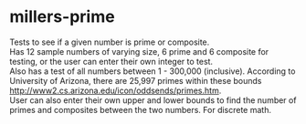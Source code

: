 # millers-prime

Tests to see if a given number is prime or composite.  
Has 12 sample numbers of varying size, 6 prime and 6 composite for testing, or the user can enter their own integer to test.  
Also has a test of all numbers between 1 - 300,000 (inclusive).  According to University of Arizona, there are 25,997 primes within these bounds http://www2.cs.arizona.edu/icon/oddsends/primes.htm.  
User can also enter their own upper and lower bounds to find the number of primes and composites between the two numbers.
For discrete math.
